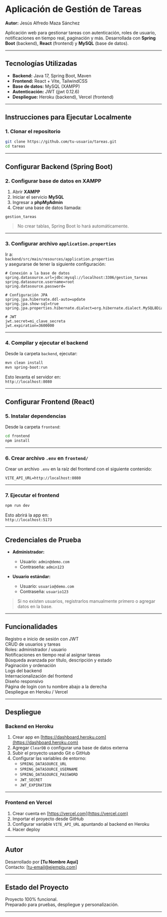 # Aplicación de Gestión de Tareas
**Autor:** Jesús Alfredo Maza Sánchez

Aplicación web para gestionar tareas con autenticación, roles de usuario, notificaciones en tiempo real, paginación y más. Desarrollada con **Spring Boot** (backend), **React** (frontend) y **MySQL** (base de datos).

---

## Tecnologías Utilizadas

- **Backend:** Java 17, Spring Boot, Maven
- **Frontend:** React + Vite, TailwindCSS
- **Base de datos:** MySQL (XAMPP)
- **Autenticación:** JWT (jjwt 0.12.6)
- **Despliegue:** Heroku (backend), Vercel (frontend)

---

## Instrucciones para Ejecutar Localmente

### 1. Clonar el repositorio

```bash
git clone https://github.com/tu-usuario/tareas.git
cd tareas
```

---

## Configurar Backend (Spring Boot)

### 2. Configurar base de datos en XAMPP

1. Abrir **XAMPP**
2. Iniciar el servicio **MySQL**
3. Ingresar a **phpMyAdmin**
4. Crear una base de datos llamada:

```
gestion_tareas
```

> No crear tablas, Spring Boot lo hará automáticamente.

---

### 3. Configurar archivo `application.properties`

Ir a:  
`backend/src/main/resources/application.properties`  
y asegurarse de tener la siguiente configuración:

```properties
# Conexión a la base de datos
spring.datasource.url=jdbc:mysql://localhost:3306/gestion_tareas
spring.datasource.username=root
spring.datasource.password=

# Configuración JPA
spring.jpa.hibernate.ddl-auto=update
spring.jpa.show-sql=true
spring.jpa.properties.hibernate.dialect=org.hibernate.dialect.MySQL8Dialect

# JWT
jwt.secret=mi_clave_secreta
jwt.expiration=3600000
```

---

### 4. Compilar y ejecutar el backend

Desde la carpeta `backend`, ejecutar:

```bash
mvn clean install
mvn spring-boot:run
```

Esto levanta el servidor en:  
`http://localhost:8080`

---

## Configurar Frontend (React)

### 5. Instalar dependencias

Desde la carpeta `frontend`:

```bash
cd frontend
npm install
```

---

### 6. Crear archivo `.env` en `frontend/`

Crear un archivo `.env` en la raíz del frontend con el siguiente contenido:

```env
VITE_API_URL=http://localhost:8080
```

---

### 7. Ejecutar el frontend

```bash
npm run dev
```

Esto abrirá la app en:  
`http://localhost:5173`

---

## Credenciales de Prueba

- **Administrador:**
  - Usuario: `admin@demo.com`
  - Contraseña: `admin123`

- **Usuario estándar:**
  - Usuario: `usuario@demo.com`
  - Contraseña: `usuario123`

> Si no existen usuarios, registrarlos manualmente primero o agregar datos en la base.

---

## Funcionalidades

Registro e inicio de sesión con JWT  
CRUD de usuarios y tareas  
Roles: administrador / usuario  
Notificaciones en tiempo real al asignar tareas  
Búsqueda avanzada por título, descripción y estado  
Paginación y ordenación  
Logs del backend  
Internacionalización del frontend  
Diseño responsivo  
Página de login con tu nombre abajo a la derecha  
Despliegue en Heroku / Vercel

---

## Despliegue

### Backend en Heroku

1. Crear app en [https://dashboard.heroku.com](https://dashboard.heroku.com)
2. Agregar `ClearDB` o configurar una base de datos externa
3. Subir el proyecto usando Git o GitHub
4. Configurar las variables de entorno:
   - `SPRING_DATASOURCE_URL`
   - `SPRING_DATASOURCE_USERNAME`
   - `SPRING_DATASOURCE_PASSWORD`
   - `JWT_SECRET`
   - `JWT_EXPIRATION`

---

### Frontend en Vercel

1. Crear cuenta en [https://vercel.com](https://vercel.com)
2. Importar el proyecto desde GitHub
3. Configurar variable `VITE_API_URL` apuntando al backend en Heroku
4. Hacer deploy

---

## Autor

Desarrollado por **[Tu Nombre Aquí]**  
Contacto: [tu-email@ejemplo.com]

---

## Estado del Proyecto

Proyecto 100% funcional.  
Preparado para pruebas, despliegue y personalización.

---
